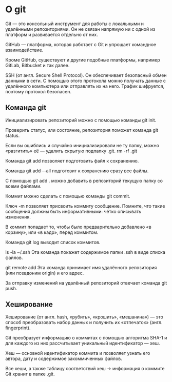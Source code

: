 # О git


Git — это консольный инструмент для работы с локальными и удалёнными репозиториями. Он не связан напрямую ни с одной из платформ и развивается отдельно от них.


GitHub — платформа, которая работает с Git и упрощает командное взаимодействие.


Кроме GitHub, существуют и другие подобные платформы, например GitLab, Bitbucket и так далее.


SSH (от англ. Secure Shell Protocol). Он обеспечивает безопасный обмен данными в сети. С помощью этого протокола можно получать данные с удалённого компьютера или отправлять их на него. Трафик шифруется, поэтому протокол безопасен.


## Команда git


Инициализировать репозиторий можно с помощью команды git init.


Проверить статус, или состояние, репозитория поможет команда git status.


Если вы ошиблись и случайно инициализировали не ту папку, можно «разгитить» её — удалить скрытую подпапку .git. rm -rf .git


Команда git add позволяет подготовить файл к сохранению.


Команда git add --all подготовит к сохранению сразу все файлы.


С помощью git add . можно добавить в репозиторий текущую папку со всеми файлами.


Коммит можно сделать с помощью команды git commit.


Ключ -m позволяет присвоить коммиту сообщение. Помните, что такие сообщения должны быть информативными: чётко описывать изменения.


В коммит попадает то, чтобы было предварительно добавлено «в корзину», или «в кадр», перед коммитом.


Команда git log выводит список коммитов.


ls -la ~/.ssh Эта команда покажет содержимое папки .ssh в виде списка файлов.


git remote add Эта команда принимает имя удалённого репозитория (или псевдоним origin) и его адрес.


За отправку изменений на удалённый репозиторий отвечает команда git push.


## Хеширование


Хеширование (от англ. hash, «рубить», «крошить», «мешанина») — это способ преобразовать набор данных и получить их «отпечаток» (англ. fingerprint).


Git преобразует информацию о коммитах с помощью алгоритма SHA-1 и для каждого из них рассчитывает уникальный идентификатор — хеш.


Хеш — основной идентификатор коммита и позволяет узнать его автора, дату и содержимое закоммиченных файлов.


Все хеши, а также таблицу соответствий хеш → информация о коммите Git хранит в папке .git.


